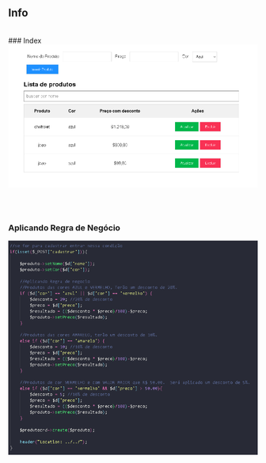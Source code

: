 
## Info



<div style="display: inline_block; margin-top: 2px">
 <br>
 ### Index
 
  <img align="center" alt="joao-HTML" src="https://raw.githubusercontent.com/joaocoutod/crud_poo_pdo/main/11.PNG?token=GHSAT0AAAAAAB2L3OBRUPUNEWADQRAKHE7IY24DIUA">
 
 <br><br>
 ### Aplicando Regra de Negócio
 
 <img align="center" alt="joao-HTML" src="https://raw.githubusercontent.com/joaocoutod/crud_poo_pdo/main/22.PNG?token=GHSAT0AAAAAAB2L3OBQ5JFH5XBX5RIZUC4CY24DI3Q">
 
</div>
